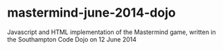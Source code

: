 mastermind-june-2014-dojo
=========================

Javascript and HTML implementation of the Mastermind game, written in the Southampton Code Dojo on 12 June 2014
